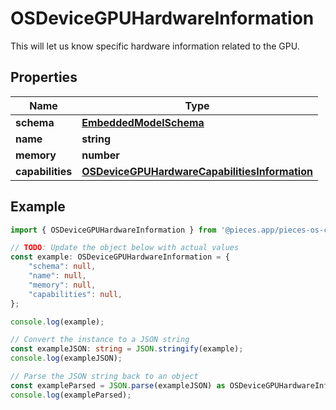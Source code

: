 
# OSDeviceGPUHardwareInformation

This will let us know specific hardware information related to the GPU.

## Properties

Name | Type
------------ | -------------
**schema** | [**EmbeddedModelSchema**](EmbeddedModelSchema)
**name** | **string**
**memory** | **number**
**capabilities** | [**OSDeviceGPUHardwareCapabilitiesInformation**](OSDeviceGPUHardwareCapabilitiesInformation)

## Example

```typescript
import { OSDeviceGPUHardwareInformation } from '@pieces.app/pieces-os-client';

// TODO: Update the object below with actual values
const example: OSDeviceGPUHardwareInformation = {
    "schema": null,
    "name": null,
    "memory": null,
    "capabilities": null,
};

console.log(example);

// Convert the instance to a JSON string
const exampleJSON: string = JSON.stringify(example);
console.log(exampleJSON);

// Parse the JSON string back to an object
const exampleParsed = JSON.parse(exampleJSON) as OSDeviceGPUHardwareInformation;
console.log(exampleParsed);
```


